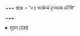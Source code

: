 +++
title = "०३ भरामेध्मं कृणवामा हवींषि"

+++
<details><summary>मूलम् (GR)</summary>

भरामेध्मं कृणवामा हवींषि  
ते चितयन्तः पर्वणा पर्वणा वयम् ।  
जीवातवे प्रतरं साधया धियो  
ऽग्ने (…) ॥ +++(see 1d)+++
</details>